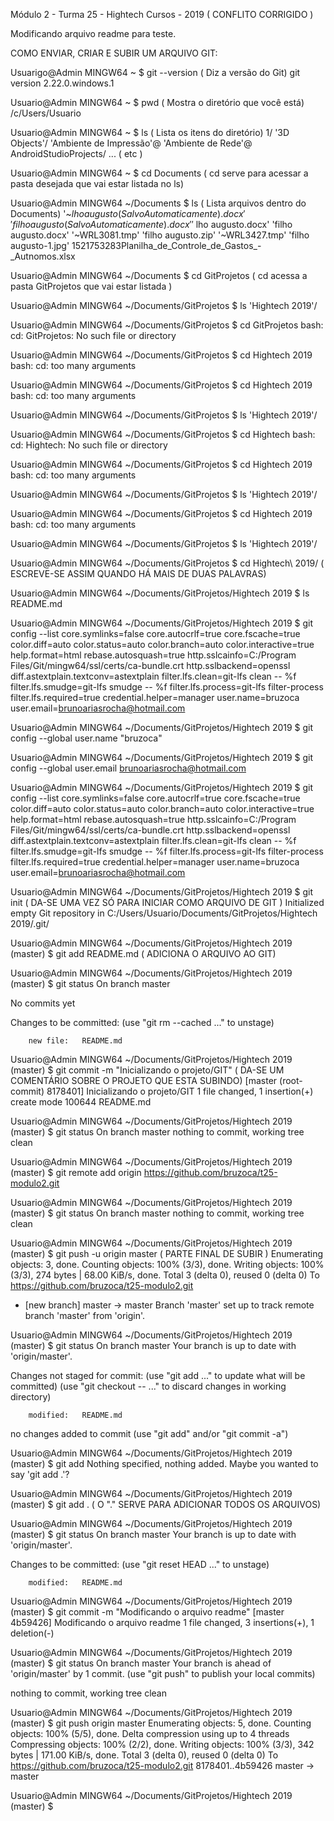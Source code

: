 Módulo 2 - Turma 25 - Hightech Cursos - 2019 ( CONFLITO CORRIGIDO )

Modificando arquivo readme para teste.

COMO ENVIAR, CRIAR E SUBIR UM ARQUIVO GIT:

Usuarigo@Admin MINGW64 ~
$ git --version ( Diz a versão do Git)
git version 2.22.0.windows.1

Usuario@Admin MINGW64 ~
$ pwd ( Mostra o diretório que você está)
/c/Users/Usuario

Usuario@Admin MINGW64 ~
$ ls ( Lista os itens do diretório)
 1/
'3D Objects'/
'Ambiente de Impressão'@
'Ambiente de Rede'@
 AndroidStudioProjects/
 ... ( etc )

Usuario@Admin MINGW64 ~
$ cd Documents ( cd serve para acessar a pasta desejada que vai estar listada no ls)

Usuario@Admin MINGW64 ~/Documents
$ ls ( Lista arquivos dentro do Documents)
'~$lho augusto (Salvo Automaticamente).docx'                                            'filho augusto (Salvo Automaticamente).docx'
'~$lho augusto.docx'                                                                    'filho augusto.docx'
'~WRL3081.tmp'                                                                          'filho augusto.zip'
'~WRL3427.tmp'                                                                          'filho augusto-1.jpg'
 1521753283Planilha_de_Controle_de_Gastos_-_Autnomos.xlsx

Usuario@Admin MINGW64 ~/Documents
$ cd GitProjetos ( cd acessa a pasta GitProjetos que vai estar listada )

Usuario@Admin MINGW64 ~/Documents/GitProjetos
$ ls
'Hightech 2019'/

Usuario@Admin MINGW64 ~/Documents/GitProjetos
$ cd GitProjetos
bash: cd: GitProjetos: No such file or directory

Usuario@Admin MINGW64 ~/Documents/GitProjetos
$ cd Hightech 2019
bash: cd: too many arguments

Usuario@Admin MINGW64 ~/Documents/GitProjetos
$ cd Hightech 2019
bash: cd: too many arguments

Usuario@Admin MINGW64 ~/Documents/GitProjetos
$ ls
'Hightech 2019'/

Usuario@Admin MINGW64 ~/Documents/GitProjetos
$ cd Hightech
bash: cd: Hightech: No such file or directory

Usuario@Admin MINGW64 ~/Documents/GitProjetos
$ cd Hightech 2019
bash: cd: too many arguments

Usuario@Admin MINGW64 ~/Documents/GitProjetos
$ ls
'Hightech 2019'/

Usuario@Admin MINGW64 ~/Documents/GitProjetos
$ cd Hightech 2019
bash: cd: too many arguments

Usuario@Admin MINGW64 ~/Documents/GitProjetos
$ ls
'Hightech 2019'/

Usuario@Admin MINGW64 ~/Documents/GitProjetos
$ cd Hightech\ 2019/ ( ESCREVE-SE ASSIM QUANDO HÁ MAIS DE DUAS PALAVRAS)

Usuario@Admin MINGW64 ~/Documents/GitProjetos/Hightech 2019
$ ls
README.md

Usuario@Admin MINGW64 ~/Documents/GitProjetos/Hightech 2019
$ git config --list
core.symlinks=false
core.autocrlf=true
core.fscache=true
color.diff=auto
color.status=auto
color.branch=auto
color.interactive=true
help.format=html
rebase.autosquash=true
http.sslcainfo=C:/Program Files/Git/mingw64/ssl/certs/ca-bundle.crt
http.sslbackend=openssl
diff.astextplain.textconv=astextplain
filter.lfs.clean=git-lfs clean -- %f
filter.lfs.smudge=git-lfs smudge -- %f
filter.lfs.process=git-lfs filter-process
filter.lfs.required=true
credential.helper=manager
user.name=bruzoca
user.email=brunoariasrocha@hotmail.com

Usuario@Admin MINGW64 ~/Documents/GitProjetos/Hightech 2019
$ git config --global user.name "bruzoca"

Usuario@Admin MINGW64 ~/Documents/GitProjetos/Hightech 2019
$ git config --global user.email brunoariasrocha@hotmail.com

Usuario@Admin MINGW64 ~/Documents/GitProjetos/Hightech 2019
$ git config --list
core.symlinks=false
core.autocrlf=true
core.fscache=true
color.diff=auto
color.status=auto
color.branch=auto
color.interactive=true
help.format=html
rebase.autosquash=true
http.sslcainfo=C:/Program Files/Git/mingw64/ssl/certs/ca-bundle.crt
http.sslbackend=openssl
diff.astextplain.textconv=astextplain
filter.lfs.clean=git-lfs clean -- %f
filter.lfs.smudge=git-lfs smudge -- %f
filter.lfs.process=git-lfs filter-process
filter.lfs.required=true
credential.helper=manager
user.name=bruzoca
user.email=brunoariasrocha@hotmail.com

Usuario@Admin MINGW64 ~/Documents/GitProjetos/Hightech 2019
$ git init ( DA-SE UMA VEZ SÓ PARA INICIAR COMO ARQUIVO DE GIT )
Initialized empty Git repository in C:/Users/Usuario/Documents/GitProjetos/Hightech 2019/.git/

Usuario@Admin MINGW64 ~/Documents/GitProjetos/Hightech 2019 (master)
$ git add README.md ( ADICIONA O ARQUIVO AO GIT)

Usuario@Admin MINGW64 ~/Documents/GitProjetos/Hightech 2019 (master)
$ git status
On branch master

No commits yet

Changes to be committed:
  (use "git rm --cached <file>..." to unstage)

        new file:   README.md


Usuario@Admin MINGW64 ~/Documents/GitProjetos/Hightech 2019 (master)
$ git commit -m "Inicializando o projeto/GIT" ( DA-SE UM COMENTÁRIO SOBRE O PROJETO QUE ESTA SUBINDO)
[master (root-commit) 8178401] Inicializando o projeto/GIT
 1 file changed, 1 insertion(+)
 create mode 100644 README.md

Usuario@Admin MINGW64 ~/Documents/GitProjetos/Hightech 2019 (master)
$ git status
On branch master
nothing to commit, working tree clean

Usuario@Admin MINGW64 ~/Documents/GitProjetos/Hightech 2019 (master)
$ git remote add origin https://github.com/bruzoca/t25-modulo2.git

Usuario@Admin MINGW64 ~/Documents/GitProjetos/Hightech 2019 (master)
$ git status
On branch master
nothing to commit, working tree clean

Usuario@Admin MINGW64 ~/Documents/GitProjetos/Hightech 2019 (master)
$ git push -u origin master ( PARTE FINAL DE SUBIR )
Enumerating objects: 3, done.
Counting objects: 100% (3/3), done.
Writing objects: 100% (3/3), 274 bytes | 68.00 KiB/s, done.
Total 3 (delta 0), reused 0 (delta 0)
To https://github.com/bruzoca/t25-modulo2.git
 * [new branch]      master -> master
Branch 'master' set up to track remote branch 'master' from 'origin'.

Usuario@Admin MINGW64 ~/Documents/GitProjetos/Hightech 2019 (master)
$ git status
On branch master
Your branch is up to date with 'origin/master'.

Changes not staged for commit:
  (use "git add <file>..." to update what will be committed)
  (use "git checkout -- <file>..." to discard changes in working directory)

        modified:   README.md

no changes added to commit (use "git add" and/or "git commit -a")

Usuario@Admin MINGW64 ~/Documents/GitProjetos/Hightech 2019 (master)
$ git add
Nothing specified, nothing added.
Maybe you wanted to say 'git add .'?

Usuario@Admin MINGW64 ~/Documents/GitProjetos/Hightech 2019 (master)
$ git add . ( O "." SERVE PARA ADICIONAR TODOS OS ARQUIVOS)

Usuario@Admin MINGW64 ~/Documents/GitProjetos/Hightech 2019 (master)
$ git status
On branch master
Your branch is up to date with 'origin/master'.

Changes to be committed:
  (use "git reset HEAD <file>..." to unstage)

        modified:   README.md


Usuario@Admin MINGW64 ~/Documents/GitProjetos/Hightech 2019 (master)
$ git commit -m "Modificando o arquivo readme"
[master 4b59426] Modificando o arquivo readme
 1 file changed, 3 insertions(+), 1 deletion(-)

Usuario@Admin MINGW64 ~/Documents/GitProjetos/Hightech 2019 (master)
$ git status
On branch master
Your branch is ahead of 'origin/master' by 1 commit.
  (use "git push" to publish your local commits)

nothing to commit, working tree clean

Usuario@Admin MINGW64 ~/Documents/GitProjetos/Hightech 2019 (master)
$ git push origin master
Enumerating objects: 5, done.
Counting objects: 100% (5/5), done.
Delta compression using up to 4 threads
Compressing objects: 100% (2/2), done.
Writing objects: 100% (3/3), 342 bytes | 171.00 KiB/s, done.
Total 3 (delta 0), reused 0 (delta 0)
To https://github.com/bruzoca/t25-modulo2.git
   8178401..4b59426  master -> master

Usuario@Admin MINGW64 ~/Documents/GitProjetos/Hightech 2019 (master)
$
